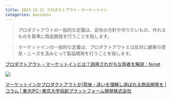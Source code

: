 ```yaml
---
title: 2023-12-21 プロダクトアウト・マーケットイン
categories: business
---
```


> プロダクトアウトの一般的な定義は、会社の方針や作りたいもの、作れるものを基準に商品開発を行うことを指します。

> マーケットインの一般的な定義は、プロダクトアウトとは反対に顧客の意見・ニーズを汲みとって製品開発を行うことを指します。

[プロダクトアウト・マーケットインとは？誤用されがちな両者を解説｜ferret](https://ferret-plus.com/1127)

![](https://www.utokyo-ipc.co.jp/wp/wp-content/uploads/2022/03/c7c8599115171f4a2d805b5b4c56c911.png)

[マーケットインかプロダクトアウトか\|意味・違いを理解し選ばれる商品開発を \| コラム \| 東大IPC−東京大学協創プラットフォーム開発株式会社](https://www.utokyo-ipc.co.jp/column/market-in/)
